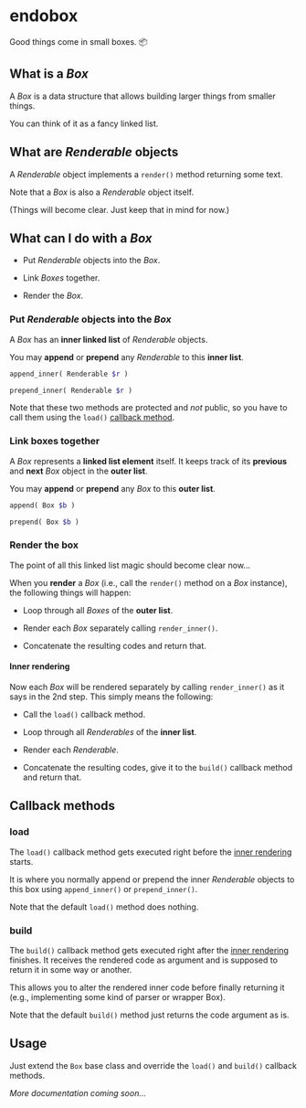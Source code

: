 # endobox

Good things come in small boxes. :package:

## What is a _Box_

A _Box_ is a data structure that allows building larger things from smaller things.

You can think of it as a fancy linked list.

## What are _Renderable_ objects

A _Renderable_ object implements a `render()` method returning some text.

Note that a _Box_ is also a _Renderable_ object itself.

(Things will become clear. Just keep that in mind for now.)

## What can I do with a _Box_

- Put _Renderable_ objects into the _Box_.

- Link _Boxes_ together.

- Render the _Box_.

### Put _Renderable_ objects into the _Box_

A _Box_ has an __inner linked list__ of _Renderable_ objects.

You may __append__ or __prepend__ any _Renderable_ to this __inner list__.

```php
append_inner( Renderable $r )
```
```php
prepend_inner( Renderable $r )
```

Note that these two methods are protected and _not_ public, so you have to call them using the `load()` [callback method](#callback-methods).

### Link boxes together

A _Box_ represents a __linked list element__ itself. It keeps track of its __previous__ and __next__ _Box_ object in the __outer list__.

You may __append__ or __prepend__ any _Box_ to this __outer list__.

```php
append( Box $b )
```
```php
prepend( Box $b )
```

### Render the box

The point of all this linked list magic should become clear now...

When you __render__ a _Box_ (i.e., call the `render()` method on a _Box_ instance), the following things will happen:

- Loop through all _Boxes_ of the __outer list__.

- Render each _Box_ separately calling `render_inner()`.

- Concatenate the resulting codes and return that.

#### Inner rendering

Now each _Box_ will be rendered separately by calling `render_inner()` as it says in the 2nd step. This simply means the following:

- Call the `load()` callback method.

- Loop through all _Renderables_ of the __inner list__.

- Render each _Renderable_.

- Concatenate the resulting codes, give it to the `build()` callback method and return that.

## Callback methods

### load

The `load()` callback method gets executed right before the [inner rendering](#inner-rendering) starts.

It is where you normally append or prepend the inner _Renderable_ objects to this box using `append_inner()` or `prepend_inner()`.

Note that the default `load()` method does nothing.

### build

The `build()` callback method gets executed right after the [inner rendering](#inner-rendering) finishes. It receives the rendered code as argument and is supposed to return it in some way or another.

This allows you to alter the rendered inner code before finally returning it (e.g., implementing some kind of parser or wrapper Box).

Note that the default `build()` method just returns the code argument as is.

## Usage

Just extend the `Box` base class and override the `load()` and `build()` callback methods.

_More documentation coming soon..._
